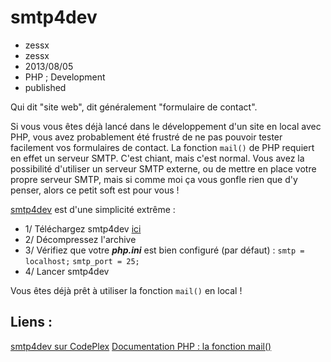 # smtp4dev
- zessx
- zessx
- 2013/08/05
- PHP ; Development
- published

Qui dit "site web", dit généralement "formulaire de contact".

Si vous vous êtes déjà lancé dans le développement d'un site en local avec PHP, vous avez probablement été frustré de ne pas pouvoir tester facilement vos formulaires de contact. La fonction `mail()` de PHP requiert en effet un serveur SMTP. C'est chiant, mais c'est normal.
Vous avez la possibilité d'utiliser un serveur SMTP externe, ou de mettre en place votre propre serveur SMTP, mais si comme moi ça vous gonfle rien que d'y penser, alors ce petit soft est pour vous !

[smtp4dev](http://smtp4dev.codeplex.com/) est d'une simplicité extrême :

* 1/ Téléchargez smtp4dev [ici](http://smtp4dev.codeplex.com/)
* 2/ Décompressez l'archive
* 3/ Vérifiez que votre ***php.ini*** est bien configuré (par défaut) :
`smtp = localhost;`
`smtp_port = 25;`
* 4/ Lancer smtp4dev

Vous êtes déjà prêt à utiliser la fonction `mail()` en local !

## Liens :
[smtp4dev sur CodePlex](http://smtp4dev.codeplex.com/)
[Documentation PHP : la fonction mail()](http://php.net/manual/fr/function.mail.php)